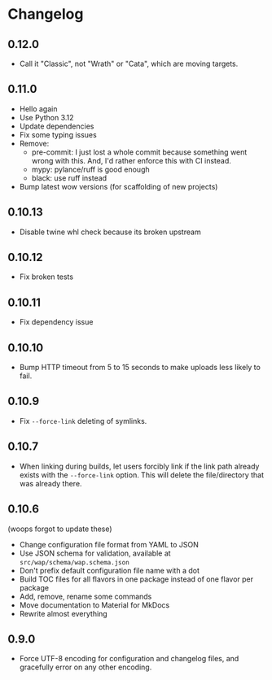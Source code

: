 # Changelog

## 0.12.0

- Call it "Classic", not "Wrath" or "Cata", which are moving targets.

## 0.11.0

- Hello again
- Use Python 3.12
- Update dependencies
- Fix some typing issues
- Remove:
  - pre-commit: I just lost a whole commit because something went wrong with
    this. And, I'd rather enforce this with CI instead.
  - mypy: pylance/ruff is good enough
  - black: use ruff instead
- Bump latest wow versions (for scaffolding of new projects)

## 0.10.13

- Disable twine whl check because its broken upstream

## 0.10.12

- Fix broken tests

## 0.10.11

- Fix dependency issue

## 0.10.10

- Bump HTTP timeout from 5 to 15 seconds to make uploads less likely to fail.

## 0.10.9

- Fix `--force-link` deleting of symlinks.

## 0.10.7

- When linking during builds, let users forcibly link if the link path already
  exists with the `--force-link` option. This will delete the file/directory
  that was already there.

## 0.10.6

(woops forgot to update these)

- Change configuration file format from YAML to JSON
- Use JSON schema for validation, available at `src/wap/schema/wap.schema.json`
- Don't prefix default configuration file name with a dot
- Build TOC files for all flavors in one package instead of one flavor per
  package
- Add, remove, rename some commands
- Move documentation to Material for MkDocs
- Rewrite almost everything

## 0.9.0

- Force UTF-8 encoding for configuration and changelog files, and gracefully
  error on any other encoding.
